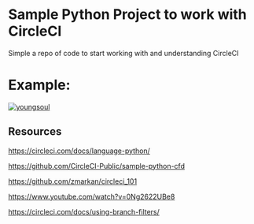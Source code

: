 # Sample Python Project to work with CircleCI

Simple a repo of code to start working with and understanding CircleCI

# Example:
[![youngsoul](https://circleci.com/gh/youngsoul/circleci-python-101.svg?style=svg)](https://app.circleci.com/pipelines/github/youngsoul/circleci-python-101)


## Resources

https://circleci.com/docs/language-python/

https://github.com/CircleCI-Public/sample-python-cfd

https://github.com/zmarkan/circleci_101

https://www.youtube.com/watch?v=0Ng2622UBe8

https://circleci.com/docs/using-branch-filters/